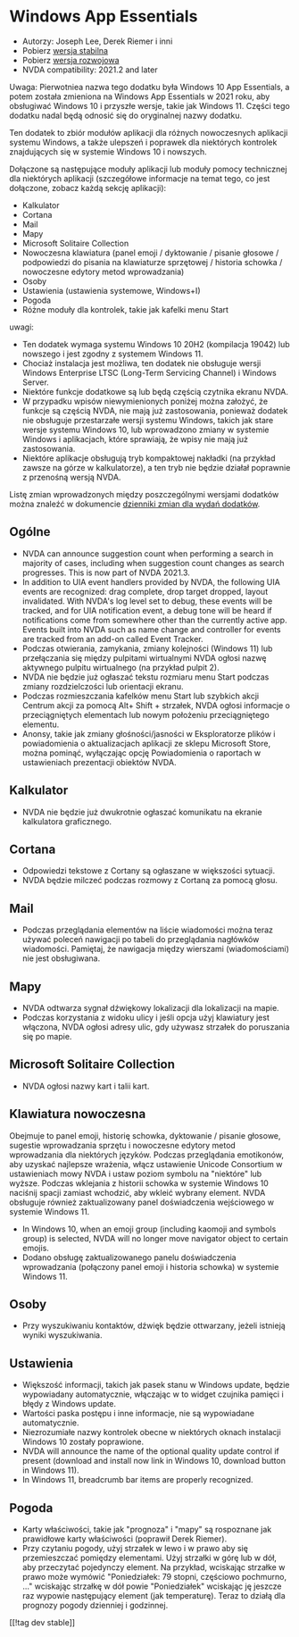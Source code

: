 # Windows App Essentials #

* Autorzy: Joseph Lee, Derek Riemer i inni
* Pobierz [wersja stabilna][1]
* Pobierz [wersja rozwojowa][2]
* NVDA compatibility: 2021.2 and later

Uwaga: Pierwotniea nazwa tego dodatku była Windows 10 App Essentials, a
potem została zmieniona na Windows App Essentials w 2021 roku, aby
obsługiwać Windows 10 i przyszłe wersje, takie jak Windows 11. Części tego
dodatku nadal będą odnosić się do oryginalnej nazwy dodatku.

Ten dodatek to zbiór modułów aplikacji dla różnych nowoczesnych aplikacji
systemu Windows, a także ulepszeń i poprawek dla niektórych kontrolek
znajdujących się w systemie Windows 10 i nowszych.

Dołączone są następujące moduły aplikacji lub moduły pomocy technicznej dla
niektórych aplikacji (szczegółowe informacje na temat tego, co jest
dołączone, zobacz każdą sekcję aplikacji):

* Kalkulator
* Cortana
* Mail
* Mapy
* Microsoft Solitaire Collection
* Nowoczesna klawiatura (panel emoji / dyktowanie / pisanie głosowe /
  podpowiedzi do pisania na klawiaturze sprzętowej / historia schowka /
  nowoczesne edytory metod wprowadzania)
* Osoby
* Ustawienia (ustawienia systemowe, Windows+I)
* Pogoda
* Różne moduły dla kontrolek, takie jak kafelki menu Start

uwagi: 

* Ten dodatek wymaga systemu Windows 10 20H2 (kompilacja 19042) lub nowszego
  i jest zgodny z systemem Windows 11.
* Chociaż instalacja jest możliwa, ten dodatek nie obsługuje wersji Windows
  Enterprise LTSC (Long-Term Servicing Channel) i Windows Server.
* Niektóre funkcje dodatkowe są lub będą częścią czytnika ekranu NVDA.
* W przypadku wpisów niewymienionych poniżej można założyć, że funkcje są
  częścią NVDA, nie mają już zastosowania, ponieważ dodatek nie obsługuje
  przestarzałe wersji systemu Windows, takich jak stare wersje systemu
  Windows 10, lub wprowadzono zmiany w systemie Windows i aplikacjach, które
  sprawiają, że wpisy nie mają już zastosowania.
* Niektóre aplikacje obsługują tryb kompaktowej nakładki (na przykład zawsze
  na górze w kalkulatorze), a ten tryb nie będzie działał poprawnie z
  przenośną wersją NVDA.

Listę zmian wprowadzonych między poszczególnymi wersjami dodatków można
znaleźć w dokumencie [dzienniki zmian dla wydań dodatków][3].

## Ogólne

* NVDA can announce suggestion count when performing a search in majority of
  cases, including when suggestion count changes as search progresses. This
  is now part of NVDA 2021.3.
* In addition to UIA event handlers provided by NVDA, the following UIA
  events are recognized: drag complete, drop target dropped, layout
  invalidated. With NVDA's log level set to debug, these events will be
  tracked, and for UIA notification event, a debug tone will be heard if
  notifications come from somewhere other than the currently active
  app. Events built into NVDA such as name change and controller for events
  are tracked from an add-on called Event Tracker.
* Podczas otwierania, zamykania, zmiany kolejności (Windows 11) lub
  przełączania się między pulpitami wirtualnymi NVDA ogłosi nazwę aktywnego
  pulpitu wirtualnego (na przykład pulpit 2).
* NVDA nie będzie już ogłaszać tekstu rozmiaru menu Start podczas zmiany
  rozdzielczości lub orientacji ekranu.
* Podczas rozmieszczania kafelków menu Start lub szybkich akcji Centrum
  akcji za pomocą Alt+ Shift + strzałek, NVDA ogłosi informacje o
  przeciągniętych elementach lub nowym położeniu przeciągniętego elementu.
* Anonsy, takie jak zmiany głośności/jasności w Eksploratorze plików i
  powiadomienia o aktualizacjach aplikacji ze sklepu Microsoft Store, można
  pominąć, wyłączając opcję Powiadomienia o raportach w ustawieniach
  prezentacji obiektów NVDA.

## Kalkulator

* NVDA nie będzie już dwukrotnie ogłaszać komunikatu na ekranie kalkulatora
  graficznego.

## Cortana

* Odpowiedzi tekstowe z Cortany są ogłaszane w większości sytuacji.
* NVDA będzie milczeć podczas rozmowy z Cortaną za pomocą głosu.

## Mail

* Podczas przeglądania elementów na liście wiadomości można teraz używać
  poleceń nawigacji po tabeli do przeglądania nagłówków
  wiadomości. Pamiętaj, że nawigacja między wierszami (wiadomościami) nie
  jest obsługiwana.

## Mapy

* NVDA odtwarza sygnał dźwiękowy lokalizacji dla lokalizacji na mapie.
* Podczas korzystania z widoku ulicy i jeśli opcja użyj klawiatury jest
  włączona, NVDA ogłosi adresy ulic, gdy używasz strzałek do poruszania się
  po mapie.

## Microsoft Solitaire Collection

* NVDA ogłosi nazwy kart i talii kart.

## Klawiatura nowoczesna

Obejmuje to panel emoji, historię schowka, dyktowanie / pisanie głosowe,
sugestie wprowadzania sprzętu i nowoczesne edytory metod wprowadzania dla
niektórych języków. Podczas przeglądania emotikonów, aby uzyskać najlepsze
wrażenia, włącz ustawienie Unicode Consortium w ustawieniach mowy NVDA i
ustaw poziom symbolu na "niektóre" lub wyższe. Podczas wklejania z historii
schowka w systemie Windows 10 naciśnij spacji zamiast wchodzić, aby wkleić
wybrany element. NVDA obsługuje również zaktualizowany panel doświadczenia
wejściowego w systemie Windows 11.

* In Windows 10, when an emoji group (including kaomoji and symbols group)
  is selected, NVDA will no longer move navigator object to certain emojis.
* Dodano obsługę zaktualizowanego panelu doświadczenia wprowadzania
  (połączony panel emoji i historia schowka) w systemie Windows 11.

## Osoby

* Przy wyszukiwaniu kontaktów, dźwięk będzie ottwarzany, jeżeli istnieją
  wyniki wyszukiwania.

## Ustawienia

* Większość informacji, takich jak pasek stanu w Windows update, będzie
  wypowiadany automatycznie, włączając w to widget czujnika pamięci i błędy
  z Windows update.
* Wartości paska postępu i inne informacje, nie są wypowiadane
  automatycznie.
* Niezrozumiałe nazwy kontrolek obecne w niektórych oknach instalacji
  Windows 10 zostały poprawione.
* NVDA will announce the name of the optional quality update control if
  present (download and install now link in Windows 10, download button in
  Windows 11).
* In Windows 11, breadcrumb bar items are properly recognized.

## Pogoda

* Karty właściwości, takie jak "prognoza" i "mapy" są rospoznane jak
  prawidłowe karty właściwości (poprawił Derek Riemer).
* Przy czytaniu pogody, użyj strzałek w lewo i w prawo aby się przemieszczać
  pomiędzy elementami. Użyj strzałki w górę lub w dół, aby przeczytać
  pojedynczy element. Na przykład, wciskając strzałke w prawo może wymówić
  "Poniedziałek: 79 stopni, częściowo pochmurno, ..." wciskając strzałkę w
  dół powie "Poniedziałek" wciskając ję jeszcze raz wypowie następujący
  element (jak temperaturę). Teraz to działą dla prognozy pogody dzienniej i
  godzinnej.

[[!tag dev stable]]

[1]: https://addons.nvda-project.org/files/get.php?file=w10

[2]: https://addons.nvda-project.org/files/get.php?file=w10-dev

[3]: https://github.com/josephsl/wintenapps/wiki/w10changelog
